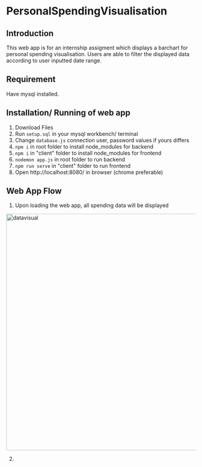 # PersonalSpendingVisualisation


## Introduction
This web app is for an internship assigment which displays a barchart for personal spending visualisation. Users are able to filter the displayed data according to user inputted date range. 

## Requirement
Have mysql installed.

## Installation/ Running of web app
1) Download Files
2) Run ```setup.sql``` in your mysql workbench/ terminal
3) Change ```database.js``` connection user, password values if yours differs
4) ```npm i``` in root folder to install node_modules for backend
5) ```npm i``` in "client" folder to install node_modules for frontend
6) ```nodemon app.js``` in root folder to run backend
7) ```npm run serve``` in "client" folder to run frontend
8) Open http://localhost:8080/ in browser (chrome preferable)

## Web App Flow

1) Upon loading the web app, all spending data will be displayed
<img width="629" alt="datavisual" src="https://user-images.githubusercontent.com/101784318/205483853-9e6c5db4-3489-4cd4-956e-f8fbf88ea831.PNG">

2)
